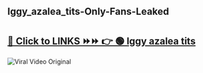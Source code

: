 
 ## Iggy_azalea_tits-Only-Fans-Leaked

# <h2><a href="https://clipsfans.com/Iggy_azalea_tits&ref=git">🔗 Click to LINKS ⏩⏩ 👉 🟢 Iggy azalea tits </a></h2>

<a href="https://clipsfans.com/Iggy_azalea_tits&ref=git" rel="nofollow" data-target="animated-image.originalLink"><img src="https://i.ibb.co.com/xMMVF88/686577567.gif" alt="Viral Video Original" style="max-width: 100%; display: inline-block;" data-target="animated-image.originalImage"></a>
